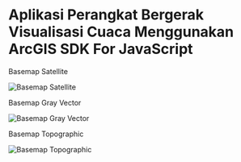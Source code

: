 # Aplikasi Perangkat Bergerak Visualisasi Cuaca Menggunakan ArcGIS SDK For JavaScript



Basemap Satellite

![Basemap Satellite](https://github.com/RiniHSD/myMap/assets/122778231/83fee378-ca09-49f6-859d-4b821b03a27e)

Basemap Gray Vector

![Basemap Gray Vector](https://github.com/RiniHSD/myMap/assets/122778231/20a70582-2c1f-4ff0-825a-822b0be72401)

Basemap Topographic

![Basemap Topographic](https://github.com/RiniHSD/myMap/assets/122778231/e30388a3-5ddd-428c-9897-d78eb7ab7162)
